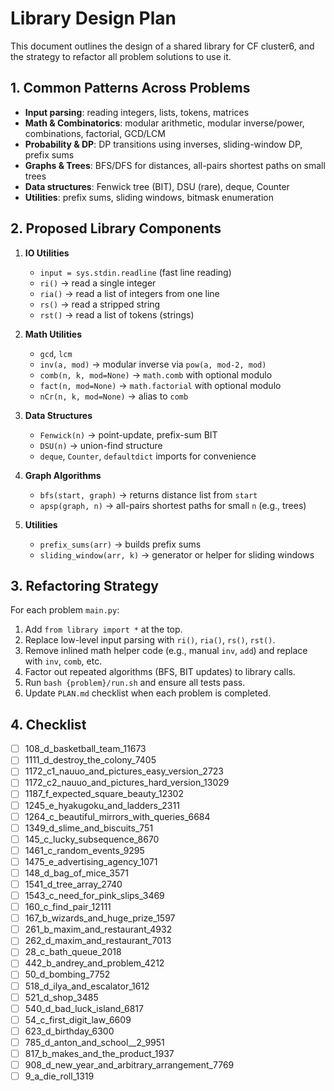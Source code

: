 # Library Design Plan

This document outlines the design of a shared library for CF cluster6, and the strategy to refactor all problem solutions to use it.

## 1. Common Patterns Across Problems
- **Input parsing**: reading integers, lists, tokens, matrices
- **Math & Combinatorics**: modular arithmetic, modular inverse/power, combinations, factorial, GCD/LCM
- **Probability & DP**: DP transitions using inverses, sliding-window DP, prefix sums
- **Graphs & Trees**: BFS/DFS for distances, all-pairs shortest paths on small trees
- **Data structures**: Fenwick tree (BIT), DSU (rare), deque, Counter
- **Utilities**: prefix sums, sliding windows, bitmask enumeration

## 2. Proposed Library Components
1. **IO Utilities**
   - `input = sys.stdin.readline` (fast line reading)
   - `ri()` → read a single integer
   - `ria()` → read a list of integers from one line
   - `rs()` → read a stripped string
   - `rst()` → read a list of tokens (strings)

2. **Math Utilities**
   - `gcd`, `lcm`
   - `inv(a, mod)` → modular inverse via `pow(a, mod-2, mod)`
   - `comb(n, k, mod=None)` → `math.comb` with optional modulo
   - `fact(n, mod=None)` → `math.factorial` with optional modulo
   - `nCr(n, k, mod=None)` → alias to `comb`

3. **Data Structures**
   - `Fenwick(n)` → point-update, prefix-sum BIT
   - `DSU(n)` → union-find structure
   - `deque`, `Counter`, `defaultdict` imports for convenience

4. **Graph Algorithms**
   - `bfs(start, graph)` → returns distance list from `start`
   - `apsp(graph, n)` → all-pairs shortest paths for small `n` (e.g., trees)

5. **Utilities**
   - `prefix_sums(arr)` → builds prefix sums
   - `sliding_window(arr, k)` → generator or helper for sliding windows

## 3. Refactoring Strategy
For each problem `main.py`:
1. Add `from library import *` at the top.
2. Replace low-level input parsing with `ri()`, `ria()`, `rs()`, `rst()`.
3. Remove inlined math helper code (e.g., manual `inv`, `add`) and replace with `inv`, `comb`, etc.
4. Factor out repeated algorithms (BFS, BIT updates) to library calls.
5. Run `bash {problem}/run.sh` and ensure all tests pass.
6. Update `PLAN.md` checklist when each problem is completed.

## 4. Checklist
- [ ] 108_d_basketball_team_11673
- [ ] 1111_d_destroy_the_colony_7405
- [ ] 1172_c1_nauuo_and_pictures_easy_version_2723
- [ ] 1172_c2_nauuo_and_pictures_hard_version_13029
- [ ] 1187_f_expected_square_beauty_12302
- [ ] 1245_e_hyakugoku_and_ladders_2311
- [ ] 1264_c_beautiful_mirrors_with_queries_6684
- [ ] 1349_d_slime_and_biscuits_751
- [ ] 145_c_lucky_subsequence_8670
- [ ] 1461_c_random_events_9295
- [ ] 1475_e_advertising_agency_1071
- [ ] 148_d_bag_of_mice_3571
- [ ] 1541_d_tree_array_2740
- [ ] 1543_c_need_for_pink_slips_3469
- [ ] 160_c_find_pair_12111
- [ ] 167_b_wizards_and_huge_prize_1597
- [ ] 261_b_maxim_and_restaurant_4932
- [ ] 262_d_maxim_and_restaurant_7013
- [ ] 28_c_bath_queue_2018
- [ ] 442_b_andrey_and_problem_4212
- [ ] 50_d_bombing_7752
- [ ] 518_d_ilya_and_escalator_1612
- [ ] 521_d_shop_3485
- [ ] 540_d_bad_luck_island_6817
- [ ] 54_c_first_digit_law_6609
- [ ] 623_d_birthday_6300
- [ ] 785_d_anton_and_school__2_9951
- [ ] 817_b_makes_and_the_product_1937
- [ ] 908_d_new_year_and_arbitrary_arrangement_7769
- [ ] 9_a_die_roll_1319
